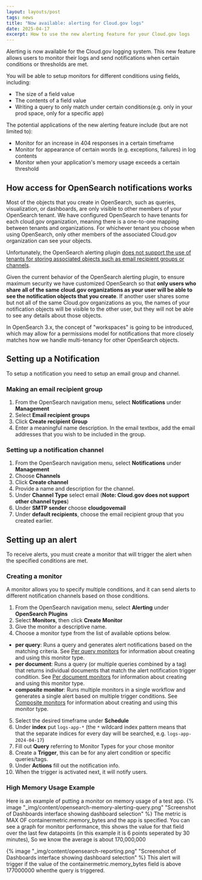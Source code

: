 ```yaml
---
layout: layouts/post
tags: news
title: "Now available: alerting for Cloud.gov logs"
date: 2025-04-17
excerpt: How to use the new alerting feature for your Cloud.gov logs
---
```


Alerting is now available for the Cloud.gov logging system. This new feature allows users to monitor their logs and send notifications when certain conditions or thresholds are met.

You will be able to setup monitors for different conditions using fields, including:

- The size of a field value
- The contents of a field value
- Writing a query to only match under certain conditions(e.g. only in your prod space, only for a specific app)

The potential applications of the new alerting feature include (but are not limited to):

- Monitor for an increase in 404 responses in a certain timeframe
- Monitor for appearance of certain words (e.g. exceptions, failures) in log contents
- Monitor when your application's memory usage exceeds a certain threshold

## How access for OpenSearch notifications works

Most of the objects that you create in OpenSearch, such as queries, visualization, or dashboards, are only visible to other members of your OpenSearch tenant. We have configured OpenSearch to have tenants for each cloud.gov organization, meaning there is a one-to-one mapping between tenants and organizations. For whichever tenant you choose when using OpenSearch, only other members of the associated Cloud.gov organization can see your objects.

Unfortunately, the OpenSearch alerting plugin [does not support the use of tenants for storing associated objects such as email recipient groups or channels](https://github.com/opensearch-project/alerting-dashboards-plugin/issues/1096).

Given the current behavior of the OpenSearch alerting plugin, to ensure maximum security we have customized OpenSearch so that **only users who share all of the same cloud.gov organizations as your user will be able to see the notification objects that you create**. If another user shares some but not all of the same Cloud.gov organizations as you, the names of your notification objects will be visible to the other user, but they will not be able to see any details about those objects.

In OpenSearch 3.x, the concept of "workspaces" is going to be introduced, which may allow for a permissions model for notifications that more closely matches how we handle multi-tenancy for other OpenSearch objects.

## Setting up a Notification

To setup a notification you need to setup an email group and channel.

### Making an email recipient group

1. From the OpenSearch navigation menu, select **Notifications** under **Management**
2. Select **Email recipient groups**
3. Click **Create recipient Group**
4. Enter a meaningful name description. In the email textbox, add the email addresses that you wish to be included in the group.

### Setting up a notification channel

1. From the OpenSearch navigation menu, select **Notifications** under **Management**
2. Choose **Channels**
3. Click **Create channel**
4. Provide a name and description for the channel.
5. Under **Channel Type** select email (**Note: Cloud.gov does not support other channel types**)
6. Under **SMTP sender** choose **cloudgovemail**
7. Under **default recipients**, choose the email recipient group that you created earlier.

## Setting up an alert

To receive alerts, you must create a monitor that will trigger the alert when the specified conditions are met.

### Creating a monitor

A monitor allows you to specify multiple conditions, and it can send alerts to different notification channels based on those conditions.

1. From the OpenSearch navigation menu, select **Alerting** under **OpenSearch Plugins**
2. Select **Monitors**, then click **Create Monitor**
3. Give the monitor a descriptive name.
4. Choose a monitor type from the list of available options below.

  - **per query**: Runs a query and generates alert notifications based on the matching criteria. See [Per query monitors](https://OpenSearch.org/docs/latest/observing-your-data/alerting/per-query-bucket-monitors/) for information about creating and using this monitor type.
  - **per document**: Runs a query (or multiple queries combined by a tag) that returns individual documents that match the alert notification trigger condition. See [Per document monitors](https://OpenSearch.org/docs/latest/observing-your-data/alerting/per-document-monitors/) for information about creating and using this monitor type.
  - **composite monitor**: Runs multiple monitors in a single workflow and generates a single alert based on multiple trigger conditions. See [Composite monitors](https://OpenSearch.org/docs/latest/observing-your-data/alerting/composite-monitors/) for information about creating and using this monitor type.

5. Select the desired timeframe under **Schedule**
6. Under **index** put `logs-app-*` (the `*` wildcard index pattern means that that the separate indices for every day will be searched, e.g. `logs-app-2024-04-17`)
7. Fill out **Query** referring to Monitor Types for your chose monitor
8. Create a **Trigger**, this can be for any alert condition or specific queries/tags.
9. Under **Actions** fill out the notification info.
10. When the trigger is activated next, it will notify users.

### High Memory Usage Example
Here is an example of putting a monitor on memory usage of a test app.
{% image "_img/content/opensearch-memory-alerting-query.png" "Screenshot of Dashboards interface showing dashboard selection" %}
The metric is MAX OF containermetric.memory_bytes and the app is specified.
You can see a graph for monitor performance, this shows the value for that field over the last few datapoints (in this example it is 6 points seperated by 30 minutes), So we know the average is about 170,000,000

{% image "_img/content/opensearch-reporting.png" "Screenshot of Dashboards interface showing dashboard selection" %}
This alert will trigger if the value of the containermetric.memory_bytes field is above 177000000 whenthe query is triggered.
